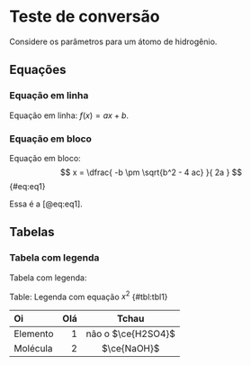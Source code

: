 # Teste de conversão

Considere os parâmetros para um átomo de hidrogênio.

## Equações

### Equação em linha

Equação em linha: $f(x) = ax + b$.

### Equação em bloco

Equação em bloco:
$$
    x = \dfrac{ -b \pm \sqrt{b^2 - 4 ac} }{ 2a }
$$
{#eq:eq1}

Essa é a [@eq:eq1].

## Tabelas

### Tabela com legenda

Tabela com legenda:

Table: Legenda com equação $x^2$ {#tbl:tbl1}

| Oi       |  Olá |       Tchau        |
| :------- | ---: | :----------------: |
| Elemento |    1 | não o $\ce{H2SO4}$ |
| Molécula |    2 |    $\ce{NaOH}$     |
